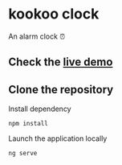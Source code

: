 # kookoo clock
An alarm clock ⏰ 

## Check the [live demo](https://kookoo-clock.netlify.app/)

## Clone the repository

Install dependency
```
npm install
```

Launch the application locally

```
ng serve
```
